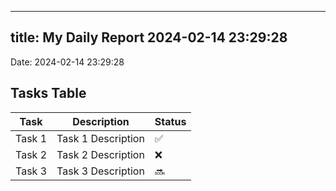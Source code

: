 
---
title: My Daily Report 2024-02-14 23:29:28
---

Date: 2024-02-14 23:29:28

## Tasks Table

| Task | Description | Status |
|------|-------------|--------|
| Task 1 | Task 1 Description | ✅ |
| Task 2 | Task 2 Description | ❌ |
| Task 3 | Task 3 Description | 🔜 |
